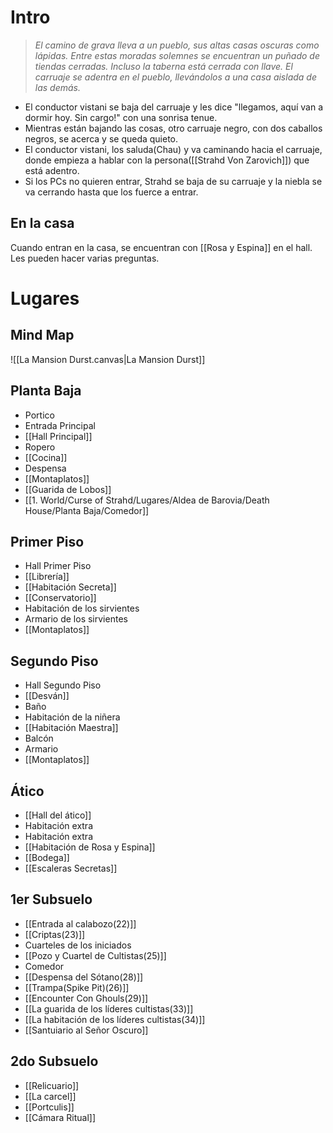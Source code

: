 # Intro
> *El camino de grava lleva a un pueblo, sus altas casas oscuras como lápidas. Entre estas moradas solemnes se encuentran un puñado de tiendas cerradas. Incluso la taberna está cerrada con llave.
> El carruaje se adentra en el pueblo, llevándolos a una casa aislada de las demás.*

- El conductor vistani se baja del carruaje y les dice "llegamos, aquí van a dormir hoy. Sin cargo!" con una sonrisa tenue.
- Mientras están bajando las cosas, otro carruaje negro, con dos caballos negros, se acerca y se queda quieto.
- El conductor vistani, los saluda(Chau) y va caminando hacia el carruaje, donde empieza a hablar con la persona([[Strahd Von Zarovich]]) que está adentro.
- Si los PCs no quieren entrar, Strahd se baja de su carruaje y la niebla se va cerrando hasta que los fuerce a entrar.

## En la casa
Cuando entran en la casa, se encuentran con [[Rosa y Espina]] en el hall.
Les pueden hacer varias preguntas.

# Lugares
## Mind Map
![[La Mansion Durst.canvas|La Mansion Durst]]

## Planta Baja
- Portico
- Entrada Principal
- [[Hall Principal]]
- Ropero
- [[Cocina]]
- Despensa
- [[Montaplatos]]
- [[Guarida de Lobos]]
- [[1. World/Curse of Strahd/Lugares/Aldea de Barovia/Death House/Planta Baja/Comedor]]
## Primer Piso
- Hall Primer Piso
- [[Librería]]
- [[Habitación Secreta]]
- [[Conservatorio]]
- Habitación de los sirvientes
- Armario de los sirvientes
- [[Montaplatos]]
## Segundo Piso
- Hall Segundo Piso
- [[Desván]]
- Baño
- Habitación de la niñera
- [[Habitación Maestra]]
- Balcón
- Armario
- [[Montaplatos]]
## Ático
- [[Hall del ático]]
- Habitación extra
- Habitación extra
- [[Habitación de Rosa y Espina]]
- [[Bodega]]
- [[Escaleras Secretas]]

## 1er Subsuelo
- [[Entrada al calabozo(22)]]
- [[Criptas(23)]]
- Cuarteles de los iniciados
- [[Pozo y Cuartel de Cultistas(25)]]
- Comedor
- [[Despensa del Sótano(28)]]
- [[Trampa(Spike Pit)(26)]]
- [[Encounter Con Ghouls(29)]]
- [[La guarida de los líderes cultistas(33)]]
- [[La habitación de los líderes cultistas(34)]]
- [[Santuiario al Señor Oscuro]]

## 2do Subsuelo
- [[Relicuario]]
- [[La carcel]]
- [[Portculis]]
- [[Cámara Ritual]]
